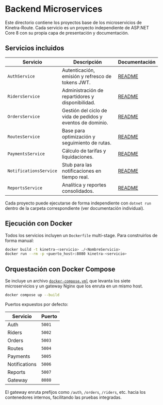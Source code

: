 # Backend Microservices

Este directorio contiene los proyectos base de los microservicios de Kinetra-Route. Cada servicio es un proyecto independiente de ASP.NET Core 8 con su propia capa de presentación y documentación.

## Servicios incluidos

| Servicio | Descripción | Documentación |
| --- | --- | --- |
| `AuthService` | Autenticación, emisión y refresco de tokens JWT. | [README](./AuthService/README.md) |
| `RidersService` | Administración de repartidores y disponibilidad. | [README](./RidersService/README.md) |
| `OrdersService` | Gestión del ciclo de vida de pedidos y eventos de dominio. | [README](./OrdersService/README.md) |
| `RoutesService` | Base para optimización y seguimiento de rutas. | [README](./RoutesService/README.md) |
| `PaymentsService` | Cálculo de tarifas y liquidaciones. | [README](./PaymentsService/README.md) |
| `NotificationsService` | Stub para las notificaciones en tiempo real. | [README](./NotificationsService/README.md) |
| `ReportsService` | Analítica y reportes consolidados. | [README](./ReportsService/README.md) |

Cada proyecto puede ejecutarse de forma independiente con `dotnet run` dentro de la carpeta correspondiente (ver documentación individual).

## Ejecución con Docker

Todos los servicios incluyen un `Dockerfile` multi-stage. Para construirlos de forma manual:

```bash
docker build -t kinetra-<servicio> ./<NombreServicio>
docker run --rm -p <puerto_host>:8080 kinetra-<servicio>
```

## Orquestación con Docker Compose

Se incluye un archivo [`docker-compose.yml`](./docker-compose.yml) que levanta los siete microservicios y un gateway Nginx que los enruta en un mismo host.

```bash
docker compose up --build
```

Puertos expuestos por defecto:

| Servicio | Puerto |
| --- | --- |
| Auth | `5001` |
| Riders | `5002` |
| Orders | `5003` |
| Routes | `5004` |
| Payments | `5005` |
| Notifications | `5006` |
| Reports | `5007` |
| Gateway | `8080` |

El gateway enruta prefijos como `/auth`, `/orders`, `/riders`, etc. hacia los contenedores internos, facilitando las pruebas integradas.

